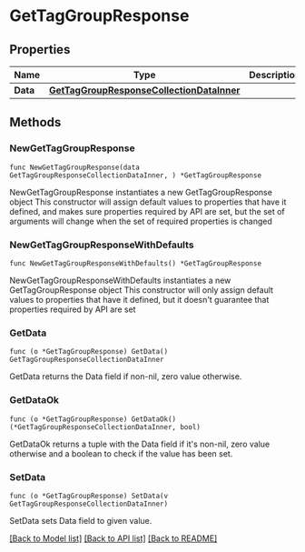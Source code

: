 # GetTagGroupResponse

## Properties

Name | Type | Description | Notes
------------ | ------------- | ------------- | -------------
**Data** | [**GetTagGroupResponseCollectionDataInner**](GetTagGroupResponseCollectionDataInner.md) |  | 

## Methods

### NewGetTagGroupResponse

`func NewGetTagGroupResponse(data GetTagGroupResponseCollectionDataInner, ) *GetTagGroupResponse`

NewGetTagGroupResponse instantiates a new GetTagGroupResponse object
This constructor will assign default values to properties that have it defined,
and makes sure properties required by API are set, but the set of arguments
will change when the set of required properties is changed

### NewGetTagGroupResponseWithDefaults

`func NewGetTagGroupResponseWithDefaults() *GetTagGroupResponse`

NewGetTagGroupResponseWithDefaults instantiates a new GetTagGroupResponse object
This constructor will only assign default values to properties that have it defined,
but it doesn't guarantee that properties required by API are set

### GetData

`func (o *GetTagGroupResponse) GetData() GetTagGroupResponseCollectionDataInner`

GetData returns the Data field if non-nil, zero value otherwise.

### GetDataOk

`func (o *GetTagGroupResponse) GetDataOk() (*GetTagGroupResponseCollectionDataInner, bool)`

GetDataOk returns a tuple with the Data field if it's non-nil, zero value otherwise
and a boolean to check if the value has been set.

### SetData

`func (o *GetTagGroupResponse) SetData(v GetTagGroupResponseCollectionDataInner)`

SetData sets Data field to given value.



[[Back to Model list]](../README.md#documentation-for-models) [[Back to API list]](../README.md#documentation-for-api-endpoints) [[Back to README]](../README.md)


